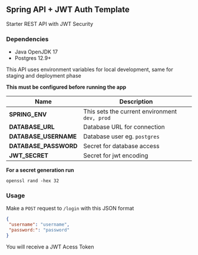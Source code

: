 ## Spring API + JWT Auth Template

Starter REST API with JWT Security

### Dependencies
* Java OpenJDK 17
* Postgres 12.9+

This API uses environment variables for local development, same for staging and deployment phase

**This must be configured before running the app**

| Name                  | Description                                   |
|-----------------------|-----------------------------------------------|
| **SPRING_ENV**        | This sets the current environment `dev, prod` |
| **DATABASE_URL**      | Database URL for connection                   |
| **DATABASE_USERNAME** | Database user eg. `postgres`                  |
| **DATABASE_PASSWORD** | Secret for database access                    |
 | **JWT_SECRET**        | Secret for jwt encoding                       |


**For a secret generation run**
```shell
openssl rand -hex 32
```

### Usage

Make a `POST` request to `/login` with this JSON format
```json
{
 "username": "username",
 "password:": "password"
}
```
You will receive a JWT Acess Token